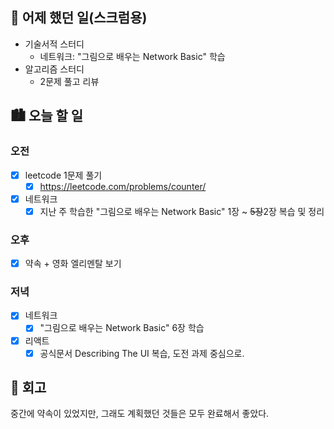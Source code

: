 ## 🌃 어제 했던 일(스크럼용)

- 기술서적 스터디
  - 네트워크: "그림으로 배우는 Network Basic" 학습
- 알고리즘 스터디
  - 2문제 풀고 리뷰

## 🏙️ 오늘 할 일

### 오전

- [x] leetcode 1문제 풀기
  - [x] https://leetcode.com/problems/counter/
- [x] 네트워크
  - [x] 지난 주 학습한 "그림으로 배우는 Network Basic" 1장 ~ ~~5장~~2장 복습 및 정리

### 오후

- [x] 약속 + 영화 엘리멘탈 보기

### 저녁

- [x] 네트워크
  - [x] "그림으로 배우는 Network Basic" 6장 학습
- [x] 리액트
  - [x] 공식문서 Describing The UI 복습, 도전 과제 중심으로.

## 🌆 회고

중간에 약속이 있었지만, 그래도 계획했던 것들은 모두 완료해서 좋았다.